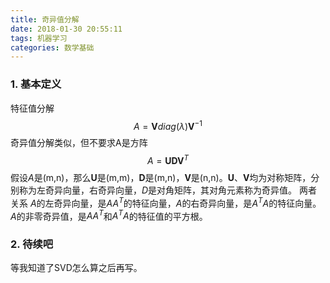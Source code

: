 ```yaml
---
title: 奇异值分解
date: 2018-01-30 20:55:11
tags: 机器学习
categories: 数学基础
---
```


### 1. 基本定义
特征值分解
$$ A = \boldsymbol{V}diag(\lambda)\boldsymbol{V}^{-1} $$
奇异值分解类似，但不要求A是方阵
$$ A = \boldsymbol{UDV}^T$$
假设$A$是(m,n)，那么$\boldsymbol{U}$是(m,m)，$\boldsymbol{D}$是(m,n)，$\boldsymbol{V}$是(n,n)。$\boldsymbol{U}$、$\boldsymbol{V}$均为对称矩阵，分别称为左奇异向量，右奇异向量，$D$是对角矩阵，其对角元素称为奇异值。
两者关系
$A$的左奇异向量，是$AA^T$的特征向量，$A$的右奇异向量，是$A^TA$的特征向量。$A$的非零奇异值，是$AA^T$和$A^TA$的特征值的平方根。

### 2. 待续吧
等我知道了SVD怎么算之后再写。




